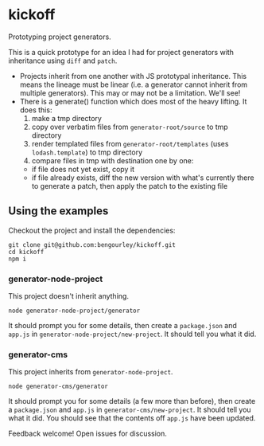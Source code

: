 kickoff
=======

Prototyping project generators.

This is a quick prototype for an idea I had for project generators with inheritance using `diff` and `patch`.

- Projects inherit from one another with JS prototypal inheritance. This means the lineage must be linear (i.e. a generator cannot inherit from multiple generators). This may or may not be a limitation. We'll see!
- There is a generate() function which does most of the heavy lifting. It does this:
  1. make a tmp directory
  2. copy over verbatim files from `generator-root/source` to tmp directory
  3. render templated files from `generator-root/templates` (uses `lodash.template`) to tmp directory
  4. compare files in tmp with destination one by one:
    - if file does not yet exist, copy it
    - if file already exists, diff the new version with what's currently there to generate a patch, then apply the patch to the existing file


## Using the examples

Checkout the project and install the dependencies:

```
git clone git@github.com:bengourley/kickoff.git
cd kickoff
npm i
```

### generator-node-project

This project doesn't inherit anything.

```
node generator-node-project/generator
```

It should prompt you for some details, then create a `package.json` and `app.js` in `generator-node-project/new-project`. It should tell you what it did.


### generator-cms

This project inherits from `generator-node-project`.

```
node generator-cms/generator
```

It should prompt you for some details (a few more than before), then create a `package.json` and `app.js` in `generator-cms/new-project`. It should tell you what it did. You should see that the contents off `app.js` have been updated.


Feedback welcome! Open issues for discussion.

